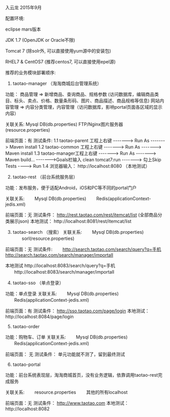 入云龙 2015年9月


配置环境:

eclipse mars版本

JDK 1.7  (OpenJDK or Oracle不限)

Tomcat 7 (除solr外, 可以直接使用yum源中的安装包)

RHEL7 & CentOS7   (推荐centos7, 可以直接使用epel源)


推荐的业务模块部署顺序:

1. taotao-manager （淘淘商城后台管理系统）

功能：
	商品管理 => 新增商品、查询商品、规格参数
	  (访问数据库，编辑商品类目、标头、卖点、价格、数量条形码、图片、商品描述、商品规格等信息)
	网站内容管理 => 内容分类管理，内容管理（访问数据库，影响portal页面各区域的显示内容）

关联关系:
    Mysql DB(db.properties)
    FTP/Nginx图片服务器(resource.properties)

前端页面：有
测试条件: 
	1.1 taotao-parent 工程上右键 -------> Run As -------> Maven install 
	1.2 taotao-common 工程上右键 -------> Run As -------> Maven install
	1.3 taotao-manager工程上右键 -------> Run As -------> Maven build... ------->Goals栏输入 clean tomcat7:run -------> 勾上Skip Tests ----> Run
	1.4 浏览器输入： http://localhost:8080 （本地测试）

           

2. taotao-rest （前台系统服务层）

功能：发布服务，便于适配Android，iOS和PC等不同的portal门户

关联关系:
　　Mysql DB(db.properties)
　　Redis(applicationContext-jedis.xml)

前端页面：无
测试条件： 
	http://rest.taotao.com/rest/itemcat/list (全部商品分类展示json)
	本地测试： http://localhost:8081/rest/itemcat/list


3. taotao-search （搜索）
关联关系:
　　Mysql DB(db.properties)
　　sorl(resource.properties)
  
前端页面：无
测试条件:
　　http://search.taotao.com/search/query?q=手机
　　http://search.taotao.com/search/manager/importall

本地测试
	http://localhost:8083/search/query?q=手机
　　http://localhost:8083/search/manager/importall

 

4. taotao-sso （单点登录）

功能：单点登录
关联关系:
　　Mysql DB(db.properties)
　　Redis(applicationContext-jedis.xml)

前端页面：有
测试条件： http://sso.taotao.com/page/login
本地测试： http://localhost:8084/page/login
 

5. taotao-order

功能：购物车、订单
关联关系:
　　Mysql DB(db.properties)
　　Redis(applicationContext-jedis.xml)

前端页面： 无
测试条件： 单元功能就不测了，留到最终测试

 

6. taotao-portal

功能：前台系统表现层，淘淘商城首页，没有业务逻辑，依靠调用taotao-rest完成服务

关联关系:
　　resource.properties
　　其他的所有localhost

前端页面：无
测试条件： http://www.taotao.com
本地测试： http://localhost:8082

　　
